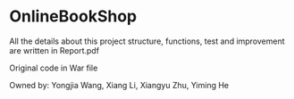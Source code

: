 # OnlineBookShop
All the details about this project structure, functions, test and improvement are written in Report.pdf

Original code in War file

Owned by: Yongjia Wang, Xiang Li, Xiangyu Zhu, Yiming He
